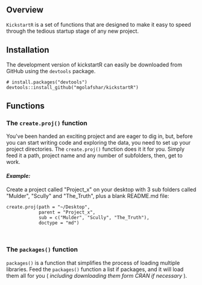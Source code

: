 Overview
--------
`KickstartR` is a set of functions that are designed to make it easy to speed through the tedious startup stage of any new project. 
&nbsp;  

Installation
------------
 The development version of kickstartR can easily be downloaded from GitHub using the `devtools` package.

```
# install.packages("devtools")
devtools::install_github("mgolafshar/kickstartR")
```

Functions
------------  

### The `create.proj()` function
   
You've been handed an exciting project and are eager to dig in, but, before you can start writing code and exploring the data, you need to set up your project directories. The `create.proj()` function does it it for you. Simply feed it a path, project name and any number of subfolders, then, get to work.

#### _Example:_
Create a project called "Project_x" on your desktop with 3 sub folders called "Mulder", "Scully" and "The_Truth", plus a blank README.md file:
```
create.proj(path = "~/Desktop", 
            parent = "Project_x", 
            sub = c("Mulder", "Scully", "The_Truth"), 
            doctype = "md")
```
&nbsp;  

### The `packages()` function  
  
`packages()` is a function that simplifies the process of loading multiple libraries. Feed the `packages()` function a list if packages, and it will load them all for you ( _including downloading them form CRAN if necessary_ ).



